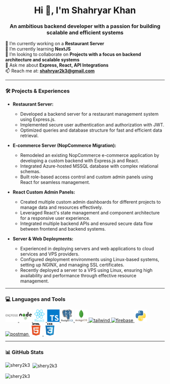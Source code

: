 <h1 align="center">Hi 👋, I'm Shahryar Khan</h1>
<h3 align="center">An ambitious backend developer with a passion for building scalable and efficient systems</h3>

🔭 I’m currently working on a **Restaurant Server**  
🌱 I’m currently learning **NextJS**  
👯 I’m looking to collaborate on **Projects with a focus on backend architecture and scalable systems**  
💬 Ask me about **Express, React, API Integrations**  
📫 Reach me at: **shahryar2k3@gmail.com**

---

### 🛠️ Projects & Experiences
- **Restaurant Server:**  
  - Developed a backend server for a restaurant management system using Express.js.  
  - Implemented secure user authentication and authorization with JWT.  
  - Optimized queries and database structure for fast and efficient data retrieval.

- **E-commerce Server (NopCommerce Migration):**  
  - Remodeled an existing NopCommerce e-commerce application by developing a custom backend with Express.js and React.  
  - Integrated Azure-hosted MSSQL database with complex relational schemas.  
  - Built role-based access control and custom admin panels using React for seamless management.  

- **React Custom Admin Panels:**  
  - Created multiple custom admin dashboards for different projects to manage data and resources effectively.  
  - Leveraged React's state management and component architecture for a responsive user experience.  
  - Integrated multiple backend APIs and ensured secure data flow between frontend and backend systems.

- **Server & Web Deployments:**  
  - Experienced in deploying servers and web applications to cloud services and VPS providers.  
  - Configured deployment environments using Linux-based systems, setting up NGINX, and managing SSL certificates.  
  - Recently deployed a server to a VPS using Linux, ensuring high availability and performance through effective resource management.

---

### 💻 Languages and Tools

<p align="left">
  <a href="https://expressjs.com" target="_blank" rel="noreferrer">
    <img src="https://raw.githubusercontent.com/devicons/devicon/master/icons/express/express-original-wordmark.svg" alt="express" width="40" height="40"/>
  </a>
  <a href="https://nodejs.org" target="_blank" rel="noreferrer">
    <img src="https://raw.githubusercontent.com/devicons/devicon/master/icons/nodejs/nodejs-original-wordmark.svg" alt="nodejs" width="40" height="40"/>
  </a>
  <a href="https://reactjs.org/" target="_blank" rel="noreferrer">
    <img src="https://raw.githubusercontent.com/devicons/devicon/master/icons/react/react-original-wordmark.svg" alt="react" width="40" height="40"/>
  </a>
  <a href="https://www.typescriptlang.org/" target="_blank" rel="noreferrer">
    <img src="https://raw.githubusercontent.com/devicons/devicon/master/icons/typescript/typescript-original.svg" alt="typescript" width="40" height="40"/>
  </a>
  <a href="https://www.postgresql.org" target="_blank" rel="noreferrer">
    <img src="https://raw.githubusercontent.com/devicons/devicon/master/icons/postgresql/postgresql-original-wordmark.svg" alt="postgresql" width="40" height="40"/>
  </a>
  <a href="https://www.mongodb.com/" target="_blank" rel="noreferrer">
    <img src="https://raw.githubusercontent.com/devicons/devicon/master/icons/mongodb/mongodb-original-wordmark.svg" alt="mongodb" width="40" height="40"/>
  </a>
  <a href="https://tailwindcss.com/" target="_blank" rel="noreferrer">
    <img src="https://www.vectorlogo.zone/logos/tailwindcss/tailwindcss-icon.svg" alt="tailwind" width="40" height="40"/>
  </a>
  <a href="https://firebase.google.com/" target="_blank" rel="noreferrer">
    <img src="https://www.vectorlogo.zone/logos/firebase/firebase-icon.svg" alt="firebase" width="40" height="40"/>
  </a>
  <a href="https://www.python.org" target="_blank" rel="noreferrer">
    <img src="https://raw.githubusercontent.com/devicons/devicon/master/icons/python/python-original.svg" alt="python" width="40" height="40"/>
  </a>
  <a href="https://postman.com" target="_blank" rel="noreferrer">
    <img src="https://www.vectorlogo.zone/logos/getpostman/getpostman-icon.svg" alt="postman" width="40" height="40"/>
  </a>
  <a href="https://www.w3.org/html/" target="_blank" rel="noreferrer">
    <img src="https://raw.githubusercontent.com/devicons/devicon/master/icons/html5/html5-original-wordmark.svg" alt="html5" width="40" height="40"/>
  </a>
  <a href="https://www.w3schools.com/css/" target="_blank" rel="noreferrer">
    <img src="https://raw.githubusercontent.com/devicons/devicon/master/icons/css3/css3-original-wordmark.svg" alt="css3" width="40" height="40"/>
  </a>
</p>

---

### 📊 GitHub Stats

<p>
  <img align="left" src="https://github-readme-stats.vercel.app/api/top-langs?username=shery2k3&theme=calm_pink&show_icons=true&locale=en&layout=compact" alt="shery2k3" />
</p>

<p>&nbsp;
  <img align="center" src="https://github-readme-stats.vercel.app/api?username=shery2k3&theme=calm_pink&show_icons=true&locale=en" alt="shery2k3" />
</p>

<p>
  <img align="center" src="https://github-readme-streak-stats.herokuapp.com/?user=shery2k3&theme=calm_pink" alt="shery2k3" />
</p>
